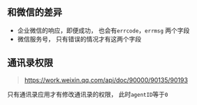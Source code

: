 ## 和微信的差异
+ 企业微信的响应，即便成功， 也会有`errcode`，`errmsg` 两个字段
+ 微信服务号， 只有错误的情况才有这两个字段

## 通讯录权限
> <https://work.weixin.qq.com/api/doc/90000/90135/90193>

只有通讯录应用才有修改通讯录的权限， 此时`agentID`等于`0`